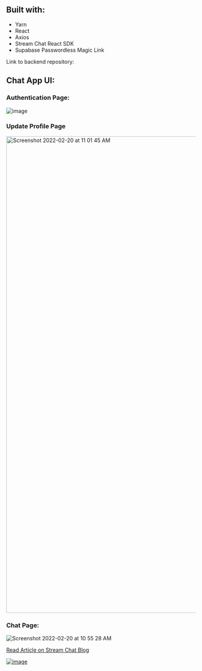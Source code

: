 ## Built with:

- Yarn 
- React
- Axios
- Stream Chat React SDK
- Supabase Passwordless Magic Link

Link to backend repository:


## Chat App UI:

### Authentication Page:
![image](https://user-images.githubusercontent.com/58919619/154837336-28cc6065-fde7-420e-bbc8-5ffc7dfd74f3.png)

### Update Profile Page
<img width="1267" alt="Screenshot 2022-02-20 at 11 01 45 AM" src="https://user-images.githubusercontent.com/58919619/154837532-8c5c42cf-8ebe-4c1f-8885-d1209183d70f.png">


### Chat Page:
![Screenshot 2022-02-20 at 10 55 28 AM](https://user-images.githubusercontent.com/58919619/154837306-851d6f5b-5a87-48f2-8889-7ac8309c1d3c.png)


[Read Article on Stream Chat Blog](url) 

[![image](https://user-images.githubusercontent.com/58919619/154837607-c6597087-0f76-4fe7-8c67-f716bda8e8ef.png)](https://www.buymeacoffee.com/unclebigbay)
